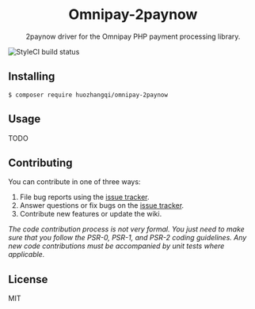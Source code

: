 <h1 align="center"> Omnipay-2paynow </h1>

<p align="center"> 2paynow driver for the Omnipay PHP payment processing library.</p>

![StyleCI build status](https://github.styleci.io/repos/206535357/shield) 

## Installing

```shell
$ composer require huozhangqi/omnipay-2paynow
```

## Usage

TODO

## Contributing

You can contribute in one of three ways:

1. File bug reports using the [issue tracker](https://github.com/huozhangqi/omnipay-2paynow/issues).
2. Answer questions or fix bugs on the [issue tracker](https://github.com/huozhangqi/omnipay-2paynow/issues).
3. Contribute new features or update the wiki.

_The code contribution process is not very formal. You just need to make sure that you follow the PSR-0, PSR-1, and PSR-2 coding guidelines. Any new code contributions must be accompanied by unit tests where applicable._

## License

MIT
